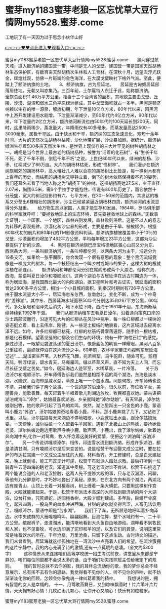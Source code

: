 # 蜜芽my1183蜜芽老狼一区忘忧草大豆行情网my5528.蜜芽.come
工地玩了有一天因为过于思念小伙伴山好

<a href="https://github.com/qdmang/dhap/issues/1">👉👉👉♥♥点此进入♥观看入口👈👉👉</a>

蜜芽my1183蜜芽老狼一区忘忧草大豆行情网my5528.蜜芽.come　　黑河穿过航天城，进入额济纳的建国营一带，中间是无人的戈壁。建国营一带是国家天然胡杨林生态保护区，有数百亩天然胡杨次生林和人工育林。在深秋十月，远望去浮光跃金，辉煌壮观，仿佛一片斑斓的金色海洋，在大漠戈壁映衬下格外气派。至此，便踏上了额济纳旗的土地。　　3、额济纳旗，古为居延地。　　居延是古匈奴居延部落居住地。元朝又叫亦集乃。三百年前，土尔扈特人东迁于此，始称额济纳。　　全旗总面积11.46万平方公里，相当于三个台湾省的面积。其地貌主要由戈壁、丘陵、沙漠、湖沼和弱水三角平原绿洲组成，其中戈壁面积就占一多半。黑河是额济纳赖以生存的唯一源泉，解放初期，年下泄量10亿立方米，60年代以来，因黑河中上游开发建设用水剧增，下泄量渐渐减少，至80年代约4亿立方米，90年代以来，年下泄量约2亿立方米，额济纳河断流也由50年代的100天延长到200天。同时，这里降雨稀少，蒸发量大，年降雨仅有40多毫米，而蒸发量高达2500－3000毫米，属极干旱区。由于缺水和干旱，额济纳的生态急速恶化，短短十余年时间，大片的天然次生胡杨林枯死，沙化地带扩展，沙尘暴加剧。据统计，额济纳绿洲生存着500多亩天然次生林，是世界上现仅存的三大片罕见的树种胡杨林之一。胡杨是当今世界上最古老的杨树品种，被誉为“活着的化石树”，有“生长千年不死，死了千年不倒，倒后千年不朽”之说。上世纪80年代以来，绿洲的胡杨、沙枣、红柳减少了86万亩。大片的胡杨林枯死，形成“怪树林”。　　我们漫步在额济纳旗城郊的胡扬林中，高大粗壮几人难以合抱的胡扬树比比皆是，每一棵树木都有上百年的历史，而枯死的胡扬树又铮铮立着，倒下的树木依然保持着不朽的姿势。我们还慕名去看了当地人称之为“胡扬王”的神树。这棵胡扬高达27.5米，主干直径2.07米，胸围6.5米，需6个手拉手才能抱住，传说有800年历史了，而它依然十分茂盛，宽大的树冠投影约有六、七平方米，在30－50米的范围内，其发达的根系又分孽出6棵粗壮的胡扬树。沙尘已经紧紧逼近胡杨林四周，额济纳河的水流显得分外凝重。　　给万物生灵以家园，人类才能生存和发展。1984年，罗马俱乐部的科学家就呼吁：“要拯救地球上的生态环境，首先要拯救地球上的森林。”无数事实证明，一个国家、一个地区，森林兴则发展，森林败则滞后，这是不以人的意志为转移的客观规律。沙漠化和沙尘暴的形成，主要是由于干旱、植被稀少。根据60年代初的航片和80年代的TM影像资料判读，额济纳旗植被覆盖率小于10％的戈壁，沙漠面积约增加了462平方公里，平均每年增加23平方公里，这都为沙尘暴提供了新的沙源。　　4、黑河在额济纳旗巴彦宝格德地区狼心山前又分为东、西两条大河，一条叫额济纳河，一条叫坤都伦河，以两条大河为主干，沿途分为19条支河。如果绘一张平面图，你会发现一个很有意思的现象：整个黑河流域竟像是一棵庞大的树木，每一个枝桠结出一个叫乡村或城市的果子，这棵大树的根就深植在祁连山。　　额济纳河和坤都伦河分别在尾闾形成两个大湖泊，俗称东海、西海，蒙语叫夏日淖尔和嗄顺淖尔。这两个湖泊与古居延泽在远古时期连为一体，称为居延海，是我国西北最大的内陆湖泊，据卫星照片和考古证实，居延海的面积曾达2600多平方公里，相当一个小县城的面积，到秦汉时期尚有726平方公里。由于弱水流量大小不一，居延海忽东忽西，忽南忽北，变化不断，成为一个神奇的“游移湖”。其中东、西居延海水域面积50年代分别达35和267平方公里，60年代，多处泉眼和沼泽先后消失，地下水位下降，西海于1961年干涸，东海断断续续持续到1992年干涸。　　我们从额济纳租车去看夏日淖尔。沿着通向策克口岸的沙土路颠波而行，沿途可见大片的红柳丛在风沙中抗争，每一株红柳都以一棵树的姿态挺立着，看上去伟岸、刚健。从一些泥土板结的地貌看，这片区域过去应离水泽不远。如今，许多红柳都已枯死，红柳的枯筋朽骨零落遍野，随手捡一根枯根，都是化石模样。望着坚挺的红柳及它们生存的环境，顿有一种“海枯石烂”的感觉。　　穿过沙漠，一眼望见碧波荡漾的夏日淖尔，像蔚蓝色的明镜一样耀眼。黑河八百多公里征程，最终就停泊在这片流沙之中。60年前，农林学家董正均视察东居延海记述“......湖滨密生芦苇，入秋芦花飞舞，宛若柳絮。马牛驼群，随处可见。鹅翔天际，鸭浮绿波，碧水青天，马嘶雁鸣，缀以芦草风声，直不知为天上人间，而忘尽长征戈壁之苦矣。”如今，居延海边人迹罕至，木稀草衰，一片冷落。　　关于苏泊淖尔和嘎顺淖尔，开车师傅告诉我们虽然是相距不远的两个湖泊，东海是淡水湖，水能饮，西海却是咸水湖，草原上唯一一个苦水湖。问是何故，开车师傅也说不清。只给我们讲了两个故事。一个说的是苏泊淖尔。很久以前，有位牧羊女，美丽善良，能歌善舞，每天赶着牛羊唱着歌儿到湖边放牧，牧民都喜欢她。蒙古语把湖泊咸海叫“淖尔”，姑娘最喜欢湖泊，乡亲就叫她“淖尔姑娘”。有天早晨，淖尔姑娘刚出牧，她的歌声引起了百鸟的欢鸣，突然，湖泊里跃出一只金色的小鹿。蒙语叫小鹿为“苏泊”。淖尔姑娘惊奇地看着小鹿，不料，那小鹿奔跳了几下，又钻进了水里。以后，淖尔姑娘每天来湖边不停地唱歌，小鹿就钻出水面，跟淖尔姑娘玩耍。一天傍晚，淖尔姑娘一个人赶着牛羊回家，遇到了北极山上的熊妖，要抢她做老婆，淖尔姑娘边跑边用歌声呼唤小鹿。歌声落，小鹿出，救了淖尔姑娘，驮着她奔向湖中央,化作一对鸳鸯，牧人怀念着这美好的爱情，便把这个湖泊叫“苏泊淖尔”。　　另一个传说讲嘎顺淖尔。相传，祁连雪水流到额济纳，形成许多湖泊，都是清清甘洌，只有嗄顺淖尔是后来变苦的。说是松赞干布迎娶文成公主时，要在拉萨的布达拉宫建一个文成公主居住的大殿，材料备齐，开工修建时，总是白天建起来，晚上就倒塌，能工巧匠无计可施，松赞干布就派人四处求教。最后打听到一位骑青牛云游四海的瞎老汉，知道其中奥秘。可这老汉对谁不肯讲。松赞干布挑选了两个能说会道的人和老汉接触，这两人先不提修大殿的事，只与老汉渴酒、闲聊，等他有九分醉意时，才巧妙地套出了奥秘。原来，在东北方向有两个湖泊，两湖北边有座青山，山顶上长着一对檀香树，树上缠着一条大蟒蛇。只要用这棵树作宫殿，大殿就能建起来。于是，松赞干布派法术高深的大师找到额济纳的两个大湖泊，设台打坐，咒死蟒蛇，运回檀香树，大殿才顺利建成。多年后，巨蟒尸骨腐化，毒液四溅，一股乌黑的血水冲进西海，甘甜的湖水就变得苦涩，人畜无法饮用了。嘎顺淖尔，蒙语中即是“苦水湖”。　　我们下了车，无所顾忌地呼叫着扑向泽边。水中央成群的大雁嘎嘎鸣叫，翩翩起舞。目测估算，整个水域约有一、二十平方公里。绾起裤子，走进湖水，能清晰地看到大头鱼自由地游动。湖畔看不到牧民和人家，也不见畜牧，可水边印满了驼印和羊的足，以及它们的粪便，说明这里常常是牲畜饮水的所在。千年沧桑，万里沧桑，只留下这点生动。古时诗文的描述，我们未曾看到。居延海就这样孤独地在一湾流沙中点亮着人们的希望。在流沙簇拥的这片宁静中，我的内心充满了诗的激情,还有一点莫明的悲凄。（全文约5300字）
　　这种情景从来连接咱们高等学校统一招生考试前夜，讲堂里从来都是宁静的，咱们每位同窗都不会说太多的话，由于咱们功夫按照班主任给我定下的规则。
　　我的暂时总抹不去你的影，我的耳绊总流动你的歌，我的梦你总会不经意展示，总有挥不去有你的思路。我觉得看不见你的人，听不见你的声响，就不妨渐渐淡化你的回顾，怎领会你像鬼魂一律纠葛着我的精神。
　　我想说的是，拥有智慧的女人是幸福的。
	十一、月莺歌燕舞日，又到粽味飘香时！片片苇叶片片情，天天拥有好心情！几枚红枣几颗心，让你开心又顺心！快乐有如粒粒米。

蜜芽my1183蜜芽老狼一区忘忧草大豆行情网my5528.蜜芽.come

